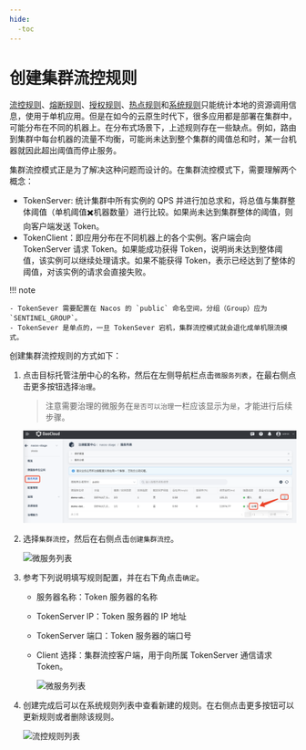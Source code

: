 ```yaml
---
hide:
  -toc
---
```


# 创建集群流控规则

[流控规则](flow-control.md)、[熔断规则](circuit-breaker.md)、[授权规则](auth.md)、[热点规则](hotspot.md)和[系统规则](system.md)只能统计本地的资源调用信息，使用于单机应用。但是在如今的云原生时代下，很多应用都是部署在集群中，可能分布在不同的机器上。在分布式场景下，上述规则存在一些缺点。例如，路由到集群中每台机器的流量不均衡，可能尚未达到整个集群的阈值总和时，某一台机器就因此超出阈值而停止服务。

集群流控模式正是为了解决这种问题而设计的。在集群流控模式下，需要理解两个概念：

- TokenServer: 统计集群中所有实例的 QPS 并进行加总求和，将总值与集群整体阈值（单机阈值✖️机器数量）进行比较。如果尚未达到集群整体的阈值，则向客户端发送 Token。
- TokenClient：即应用分布在不同机器上的各个实例。客户端会向 TokenServer 请求 Token。如果能成功获得 Token，说明尚未达到整体阈值，该实例可以继续处理请求。如果不能获得 Token，表示已经达到了整体的阈值，对该实例的请求会直接失败。

!!! note

    - TokenSever 需要配置在 Nacos 的 `public` 命名空间，分组（Group）应为 `SENTINEL_GROUP`。
    - TokenSever 是单点的，一旦 TokenSever 宕机，集群流控模式就会退化成单机限流模式。

创建集群流控规则的方式如下：

1. 点击目标托管注册中心的名称，然后在左侧导航栏点击`微服务列表`，在最右侧点击更多按钮选择`治理`。

    > 注意需要治理的微服务在`是否可以治理`一栏应该显示为`是`，才能进行后续步骤。

    ![微服务列表](../../../images/gov00.png)

2. 选择`集群流控`，然后在右侧点击`创建集群流控`。

    ![微服务列表](https://docs.daocloud.io/daocloud-docs-images/docs/zh/docs/skoala/images/gov17.png)

3. 参考下列说明填写规则配置，并在右下角点击`确定`。

    - 服务器名称：Token 服务器的名称
    - TokenServer IP：Token 服务器的 IP 地址
    - TokenServer 端口：Token 服务器的端口号
    - Client 选择：集群流控客户端，用于向所属 TokenServer 通信请求 Token。

        ![微服务列表](https://docs.daocloud.io/daocloud-docs-images/docs/zh/docs/skoala/images/gov18.png)

4. 创建完成后可以在系统规则列表中查看新建的规则。在右侧点击更多按钮可以更新规则或者删除该规则。

    ![流控规则列表](https://docs.daocloud.io/daocloud-docs-images/docs/zh/docs/skoala/images/gov19.png)
